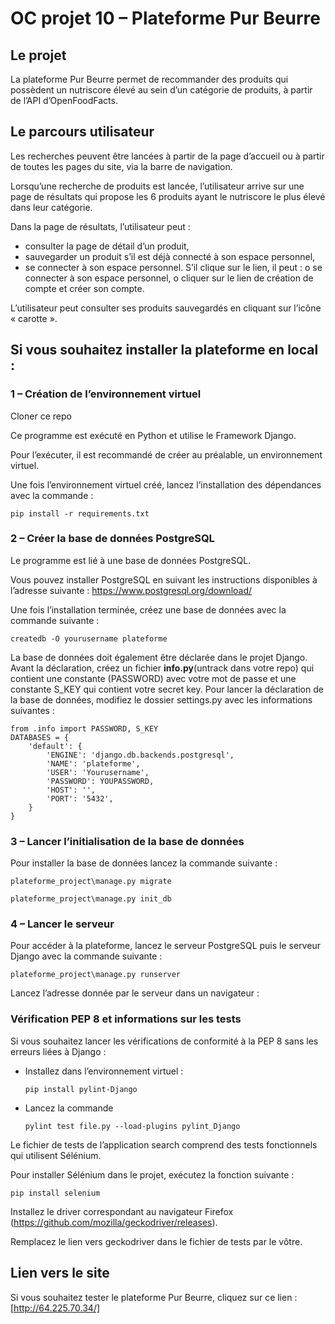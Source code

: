# OC projet 10 – Plateforme Pur Beurre

## Le projet
La plateforme Pur Beurre permet de recommander des produits qui possèdent un nutriscore élevé au sein d’un catégorie de produits, à partir de l’API d’OpenFoodFacts.  

## Le parcours utilisateur 
Les recherches peuvent être lancées à partir de la page d’accueil ou à partir de toutes les pages du site, via la barre de navigation. 

Lorsqu’une recherche de produits est lancée, l’utilisateur arrive sur une page de résultats qui propose les 6 produits ayant le nutriscore le plus élevé dans leur catégorie. 

Dans la page de résultats, l’utilisateur peut :
-	consulter la page de détail d’un produit,
-	sauvegarder un produit s’il est déjà connecté à son espace personnel, 
-	se connecter à son espace personnel. S’il clique sur le lien, il peut :
o	se connecter à son espace personnel,
o	cliquer sur le lien de création de compte et créer son compte.

L’utilisateur peut consulter ses produits sauvegardés en cliquant sur l’icône « carotte ». 

## Si vous souhaitez installer la plateforme en local :

### 1 – Création de l’environnement virtuel
Cloner ce repo 

Ce programme est exécuté en Python et utilise le Framework Django.

Pour l’exécuter, il est recommandé de créer au préalable, un environnement virtuel. 

Une fois l’environnement virtuel créé, lancez l’installation des dépendances avec la commande :

	pip install -r requirements.txt

### 2 – Créer la base de données PostgreSQL 

Le programme est lié à une base de données PostgreSQL.

Vous pouvez installer PostgreSQL en suivant les instructions disponibles à l’adresse suivante : https://www.postgresql.org/download/

Une fois l’installation terminée, créez une base de données avec la commande suivante :

	createdb -O yourusername plateforme

La base de données doit également être déclarée dans le projet Django. Avant la déclaration, créez un fichier **info.py**(untrack dans votre repo) qui contient une constante (PASSWORD) avec votre mot de passe et une constante S_KEY qui contient votre secret key. Pour lancer la déclaration de la base de données, modifiez le dossier settings.py avec les informations suivantes :

	from .info import PASSWORD, S_KEY
	DATABASES = {
	    'default': {
	        'ENGINE': 'django.db.backends.postgresql',
	        'NAME': 'plateforme',
	        'USER': 'Yourusername',
	        'PASSWORD': YOUPASSWORD, 
	        'HOST': '',
	        'PORT': '5432',
	    }
	}
### 3 – Lancer l’initialisation de la base de données

Pour installer la base de données lancez la commande suivante :

	plateforme_project\manage.py migrate

	plateforme_project\manage.py init_db

### 4 – Lancer le serveur 
Pour accéder à la plateforme, lancez le serveur PostgreSQL puis le serveur Django avec la commande suivante :

	plateforme_project\manage.py runserver

Lancez l’adresse donnée par le serveur dans un navigateur :

### Vérification PEP 8 et informations sur les tests
Si vous souhaitez lancer les vérifications de conformité à la PEP 8 sans les erreurs liées à Django :

-	Installez dans l’environnement virtuel :

		pip install pylint-Django

-	Lancez la commande 

		pylint test file.py --load-plugins pylint_Django

Le fichier de tests de l’application search comprend des tests fonctionnels qui utilisent Sélénium. 

Pour installer Sélénium dans le projet, exécutez la fonction suivante : 

	pip install selenium

Installez le driver correspondant au navigateur Firefox (https://github.com/mozilla/geckodriver/releases). 

Remplacez le lien vers geckodriver dans le fichier de tests par le vôtre.


## Lien vers le site
Si vous souhaitez tester le plateforme Pur Beurre, cliquez sur ce lien :
	[http://64.225.70.34/]



